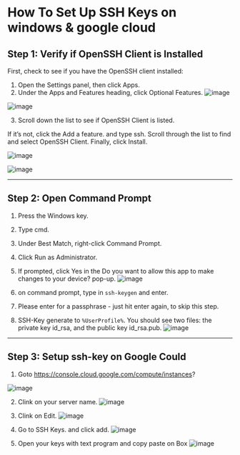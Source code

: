 # How To Set Up SSH Keys on windows & google cloud

## Step 1: Verify if OpenSSH Client is Installed
First, check to see if you have the OpenSSH client installed:
1. Open the Settings panel, then click Apps.
2. Under the Apps and Features heading, click Optional Features.
![image](https://user-images.githubusercontent.com/83507970/173232672-ff3922d3-9932-4575-8941-1806e49c23fa.png)

![image](https://user-images.githubusercontent.com/83507970/173232733-98805781-b528-4a9d-8b5e-48c5ea100633.png)


3. Scroll down the list to see if OpenSSH Client is listed.

If it’s not, click the Add a feature. and type ssh.
Scroll through the list to find and select OpenSSH Client.
Finally, click Install.

![image](https://user-images.githubusercontent.com/83507970/173232871-de51ad79-f8c0-4a3f-95e9-0002b0e8996c.png)

![image](https://user-images.githubusercontent.com/83507970/173232896-93d66ec7-75e2-4c6d-b930-abe831e75bcd.png)


---


## Step 2: Open Command Prompt
1. Press the Windows key.
2. Type cmd.
3. Under Best Match, right-click Command Prompt.
4. Click Run as Administrator.
5. If prompted, click Yes in the Do you want to allow this app to make changes to your device? pop-up.
![image](https://user-images.githubusercontent.com/83507970/173232072-32e380e4-1e8e-4719-b949-6428fb219a41.png)




6. on command prompt, type in ```ssh-keygen``` and enter.
7. Please enter for a passphrase - just hit enter again, to skip this step.
8. SSH-Key generate to ```%UserProfile%```. You should see two files: the private key id_rsa, and the public key id_rsa.pub. 
![image](https://user-images.githubusercontent.com/83507970/173617910-c3ea8c7a-05c1-4e5e-8f18-52dc1c1a42da.png)


---

## Step 3: Setup ssh-key on Google Could
1. Goto https://console.cloud.google.com/compute/instances?

![image](https://user-images.githubusercontent.com/83507970/173616322-6d1b6371-4254-438f-a08f-2b2985f0334f.png)

2. Clink on your server name.
![image](https://user-images.githubusercontent.com/83507970/173616446-231a55a9-57ee-4c6d-8df9-f9e17aad4ae9.png)

3. Clink on Edit.
![image](https://user-images.githubusercontent.com/83507970/173616639-d5acb5ed-18dc-4456-a8a5-1fca7230fa4e.png)

4. Go to SSH Keys. and click add. 
![image](https://user-images.githubusercontent.com/83507970/173616791-6abff5db-bc18-4c58-a9af-72cd6ed1f49f.png)

5. Open your keys with text program and copy paste on Box
![image](https://user-images.githubusercontent.com/83507970/173616954-d10d5f02-8ad7-43a7-a46c-a48845757f20.png)


